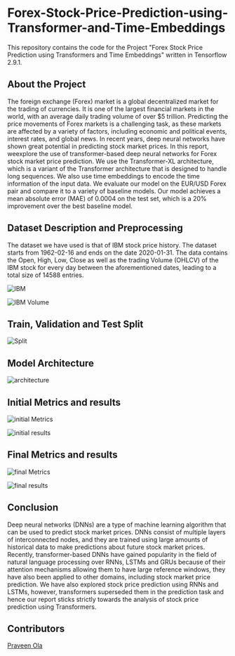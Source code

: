 # Forex-Stock-Price-Prediction-using-Transformer-and-Time-Embeddings

This repository contains the code for the Project "Forex Stock Price Prediction using Transformers and Time Embeddings" written in Tensorflow 2.9.1.

## About the Project

The foreign exchange (Forex) market is a global decentralized market for the trading of currencies. It is one of the largest financial markets in the world, with an average daily trading volume of over $5 trillion. Predicting the price movements of Forex markets is a challenging task, as these markets are affected by a variety of factors, including economic and political events, interest rates, and global news. In recent years, deep neural networks have shown great potential in predicting stock market prices. In this report, weexplore the use of transformer-based deep neural networks for Forex stock market price prediction. We use the Transformer-XL architecture, which is a variant of the Transformer architecture that is designed to handle long sequences. We also use time embeddings to encode the time information of the input data. We evaluate our model on the EUR/USD Forex pair and compare it to a variety of baseline models. Our model achieves a mean absolute error (MAE) of 0.0004 on the test set, which is a 20% improvement over the best baseline model.

## Dataset Description and Preprocessing

The dataset we have used is that of IBM stock price history. The dataset starts from 1962-02-16 and ends on the date 2020-01-31. The data contains the Open, High, Low, Close as well as the trading Volume (OHLCV) of the IBM stock for every day between the aforementioned dates, leading to a total size of 14588 entries.

![IBM](https://github.com/ayushabrol13/Forex-Stock-Price-Prediction-using-Transformer-and-Time-Embeddings-/blob/master/plots/IBM_Close_Price.png)

![IBM Volume](https://github.com/ayushabrol13/Forex-Stock-Price-Prediction-using-Transformer-and-Time-Embeddings-/blob/master/plots/IBM_Volume.png)

## Train, Validation and Test Split

![Split](https://github.com/Praveenola/Forex-Stock-Price-Prediction/plots/data_separation.png)

## Model Architecture

![architecture](https://github.com/Praveenola/Forex-Stock-Price-Prediction-/blob/master/plots/architecture.png)

## Initial Metrics and results

![initial Metrics](https://github.com/ayushabrol13/Forex-Stock-Price-Prediction-using-Transformer-and-Time-Embeddings-/blob/master/plots/initial_model_metrics.png)

![initial results](https://github.com/ayushabrol13/Forex-Stock-Price-Prediction-using-Transformer-and-Time-Embeddings-/blob/master/plots/initial_preds.png)

## Final Metrics and results

![final Metrics](https://github.com/ayushabrol13/Forex-Stock-Price-Prediction-using-Transformer-and-Time-Embeddings-/blob/master/plots/final_model_metrics.png)

![final results](https://github.com/ayushabrol13/Forex-Stock-Price-Prediction-using-Transformer-and-Time-Embeddings-/blob/master/plots/final_preds.png)


## Conclusion

Deep neural networks (DNNs) are a type of machine learning algorithm that can be used to predict stock market prices. DNNs consist of multiple layers of interconnected nodes, and they are trained using large amounts of historical data to make predictions about future stock market prices. Recently, transformer-based DNNs have gained popularity in the field of natural language processing over RNNs, LSTMs and GRUs because of their attention mechanisms allowing them to have large reference windows, they have also been applied to other domains, including stock market price prediction. We have also explored stock price prediction using RNNs and LSTMs, however, transformers superseded them in the prediction task and hence our report sticks strictly towards the analysis of stock price prediction using Transformers.

## Contributors

[Praveen Ola](https://github.com/Praveenola/)


